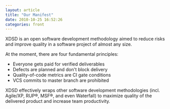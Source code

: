 ```yaml
---
layout: article
title: "Our Manifest"
date: 2010-10-25 16:52:26
categories: front
---
```


XDSD is an open software development methodology aimed to reduce risks
and improve quality in a software project of almost any size.

At the moment, there are four fundamental principles:

 * Everyone gets paid for verified deliverables
 * Defects are planned and don't block delivery
 * Quality-of-code metrics are CI gate conditions
 * VCS commits to master branch are prohibited

XDSD effectively wraps other software development methodologies
(incl. Agile/XP, RUP&reg;, MSF&reg;, and even Waterfall) to maximize
quality of the delivered product and increase team productivity.
